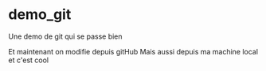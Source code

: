 # demo_git
Une demo de git qui se passe bien

Et maintenant on modifie depuis gitHub
Mais aussi depuis ma machine local
et c'est cool
